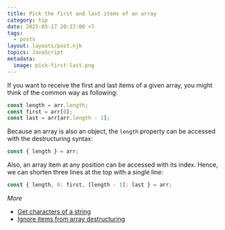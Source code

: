 ```yaml
---
title: Pick the first and last items of an array
category: tip
date: 2021-05-17 20:37:00 +7
tags:
  - posts
layout: layouts/post.njk
topics: JavaScript
metadata:
  image: pick-first-last.png
---
```


If you want to receive the first and last items of a given array, you might think of the common way as following:

```js
const length = arr.length;
const first = arr[0];
const last = arr[arr.length - 1];
```

Because an array is also an object, the `length` property can be accessed with the destructuring syntax:

```js
const { length } = arr;
```

Also, an array item at any position can be accessed with its index. Hence, we can shorten three lines at the top with a single line:

```js
const { length, 0: first, [length - 1]: last } = arr;
```

_More_

* [Get characters of a string](/get-characters-of-a-string.html)
* [Ignore items from array destructuring](/ignore-items-from-array-destructuring.html)
